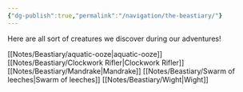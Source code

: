 ```yaml
---
{"dg-publish":true,"permalink":"/navigation/the-beastiary/"}
---
```


Here are all sort of creatures we discover during our adventures!

[[Notes/Beastiary/aquatic-ooze\|aquatic-ooze]]
[[Notes/Beastiary/Clockwork Rifler\|Clockwork Rifler]]
[[Notes/Beastiary/Mandrake\|Mandrake]]
[[Notes/Beastiary/Swarm of leeches\|Swarm of leeches]]
[[Notes/Beastiary/Wight\|Wight]]
